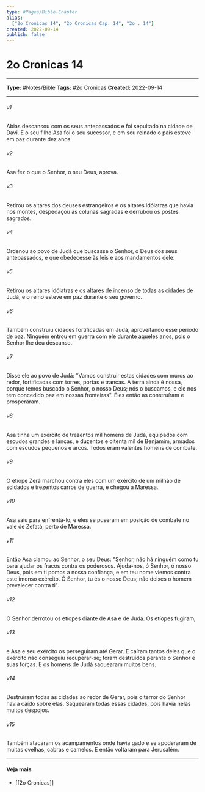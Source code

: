 ```yaml
---
type: #Pages/Bible-Chapter
alias:
  ["2o Cronicas 14", "2o Cronicas Cap. 14", "2o . 14"]
created: 2022-09-14
publish: false
---
```


# 2o Cronicas 14

---

**Type:** #Notes/Bible
**Tags:** #2o Cronicas
**Created:** 2022-09-14

---

###### v1
Abias descansou com os seus antepassados e foi sepultado na cidade de Davi. E o seu filho Asa foi o seu sucessor, e em seu reinado o país esteve em paz durante dez anos.
###### v2
Asa fez o que o Senhor, o seu Deus, aprova.
###### v3
Retirou os altares dos deuses estrangeiros e os altares idólatras que havia nos montes, despedaçou as colunas sagradas e derrubou os postes sagrados.
###### v4
Ordenou ao povo de Judá que buscasse o Senhor, o Deus dos seus antepassados, e que obedecesse às leis e aos mandamentos dele.
###### v5
Retirou os altares idólatras e os altares de incenso de todas as cidades de Judá, e o reino esteve em paz durante o seu governo.
###### v6
Também construiu cidades fortificadas em Judá, aproveitando esse período de paz. Ninguém entrou em guerra com ele durante aqueles anos, pois o Senhor lhe deu descanso.
###### v7
Disse ele ao povo de Judá: "Vamos construir estas cidades com muros ao redor, fortificadas com torres, portas e trancas. A terra ainda é nossa, porque temos buscado o Senhor, o nosso Deus; nós o buscamos, e ele nos tem concedido paz em nossas fronteiras". Eles então as construíram e prosperaram.
###### v8
Asa tinha um exército de trezentos mil homens de Judá, equipados com escudos grandes e lanças, e duzentos e oitenta mil de Benjamim, armados com escudos pequenos e arcos. Todos eram valentes homens de combate.
###### v9
O etíope Zerá marchou contra eles com um exército de um milhão de soldados e trezentos carros de guerra, e chegou a Maressa.
###### v10
Asa saiu para enfrentá-lo, e eles se puseram em posição de combate no vale de Zefatá, perto de Maressa.
###### v11
Então Asa clamou ao Senhor, o seu Deus: "Senhor, não há ninguém como tu para ajudar os fracos contra os poderosos. Ajuda-nos, ó Senhor, ó nosso Deus, pois em ti pomos a nossa confiança, e em teu nome viemos contra este imenso exército. Ó Senhor, tu és o nosso Deus; não deixes o homem prevalecer contra ti".
###### v12
O Senhor derrotou os etíopes diante de Asa e de Judá. Os etíopes fugiram,
###### v13
e Asa e seu exército os perseguiram até Gerar. E caíram tantos deles que o exército não conseguiu recuperar-se; foram destruídos perante o Senhor e suas forças. E os homens de Judá saquearam muitos bens.
###### v14
Destruíram todas as cidades ao redor de Gerar, pois o terror do Senhor havia caído sobre elas. Saquearam todas essas cidades, pois havia nelas muitos despojos.
###### v15
Também atacaram os acampamentos onde havia gado e se apoderaram de muitas ovelhas, cabras e camelos. E então voltaram para Jerusalém.


---

#### Veja mais

- [[2o Cronicas]]
